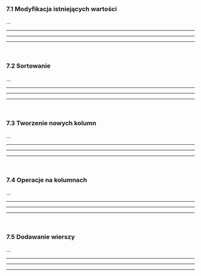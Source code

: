 ### 7.1 Modyfikacja istniejących wartości
...

---
---
---
&nbsp;
### 7.2 Sortowanie
...

---
---
---
&nbsp;
### 7.3 Tworzenie nowych kolumn
...

---
---
---
&nbsp;
### 7.4 Operacje na kolumnach
...

---
---
---
&nbsp;
### 7.5 Dodawanie wierszy
...

---
---
---
&nbsp;
